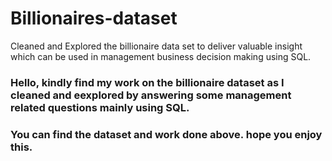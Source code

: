# Billionaires-dataset
Cleaned and Explored the billionaire data set to deliver valuable insight which can be used in management business decision making using SQL.

### Hello, kindly find my work on the billionaire dataset as I cleaned and eexplored by answering some management related questions mainly using SQL.

### You can find the dataset and work done above. hope you enjoy this.



